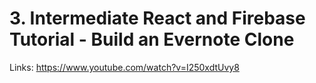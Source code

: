 # 3. Intermediate React and Firebase Tutorial - Build an Evernote Clone

Links: https://www.youtube.com/watch?v=I250xdtUvy8